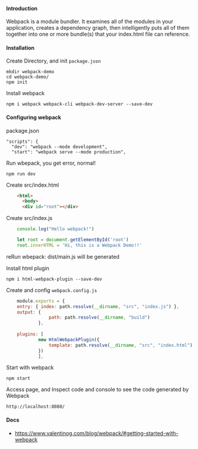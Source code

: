#### Introduction
Webpack is a module bundler. It examines all of the modules in your application, creates a dependency graph, then intelligently puts all of them together into one or more bundle(s) that your index.html file can reference.

#### Installation
Create Directory, and init `package.json`

    mkdir webpack-demo
    cd webpack-demo/
    npm init

Install webpack

    npm i webpack webpack-cli webpack-dev-server --save-dev

#### Configuring webpack
package.json

    "scripts": {
      "dev": "webpack --mode development",
      "start": "webpack serve --mode production",

Run wbepack, you get error, normal!

    npm run dev

Create src/index.html
~~~html   
    <html>
      <body>
      <div id="root"></div>
~~~
Create src/index.js
~~~js
    console.log("Hello webpack!")

    let root = document.getElementById('root')
    root.innerHTML = 'Hi, this is a Webpack Demo!!'
~~~

reRun wbepack: dist/main.js will be generated

Install html plugin

    npm i html-webpack-plugin --save-dev

Create and config `webpack.config.js`
~~~js
    module.exports = {
    entry: { index: path.resolve(__dirname, "src", "index.js") },
    output: {
                path: path.resolve(__dirname, "build")
            },
    
    plugins: [
            new HtmlWebpackPlugin({
                template: path.resolve(__dirname, "src", "index.html")
            })
            ],
~~~

Start with webpack

    npm start

Access page, and Inspect code and console to see the code generated by Webpack

    http://localhost:8080/

#### Docs
- https://www.valentinog.com/blog/webpack/#getting-started-with-webpack
